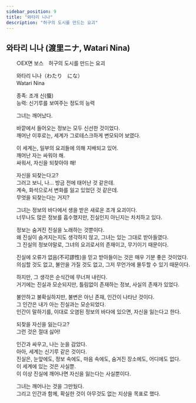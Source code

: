```yaml
---
sidebar_position: 9
title: "와타리 니나"
description: "허구의 도시를 만드는 요괴"
---
```


## 와타리 니나 (渡里ニナ, Watari Nina)

　　○EX면 보스　허구의 도시를 만드는 요괴  

　　와타리 니나（わたり　にな）  
　　Watari Nina  

　　종족: 조개 신(蜃)  
　　능력: 신기루를 보여주는 정도의 능력  

　　그녀는 깨어났다.  

　　바깥에서 들어오는 정보는 모두 신선한 것이었다.  
　　깨어난 이후로는, 세계가 그로테스크하게 변모되어 보였다.  

　　이 세계는, 일부의 요괴들에 의해 지배되고 있어.  
　　깨어난 자는 싸워야 해.  
　　싸워서, 자신을 되찾아야 해!  

　　자신을 되찾는다고?  
　　그러고 보니, 나... 방금 전에 태어난 것 같은데.  
　　계속, 화석으로서 변화를 잃고 있었던 것 같은데.  
　　무엇을 되찾는다는 거지?  

　　그녀는 정보의 바다에서 생을 받은 새로운 조개 요괴이다.  
　　너무나도 많은 정보를 흡수했지만, 진실인지 아닌지는 차치하고 있다.  

　　정보는 숨겨진 진실을 노래하는 것뿐이다.  
　　왜 진실이 숨겨지는지도 생각하지 않고, 그녀는 있는 그대로 받아들였다.  
　　그 진실의 정보야말로, 그녀의 요괴로서의 존재이고, 무기이기 때문이다.  

　　진실에 오류가 없음(不可謬性)을 믿고 받아들이는 것은 매우 기분 좋은 것이었다.  
　　의심할 것도 없고, 불안을 가질 것도 없고, 그저 무언가에 몰두할 수 있기 때문이다.  

　　하지만, 그 생각은 순식간에 무너져 내린다.  
　　거기에는 진실과 모순되지만, 틀림없이 존재하는 정보, 사실의 존재가 있었다.  

　　불안하고 불확실하지만, 불변은 아닌 존재, 인간이 나타난 것이다.  
　　그 인간은 내가 아는 진실과는 모순되었다.  
　　인간이 말하기를, 이대로 오염된 정보의 바다에 있으면, 자신을 잃는다고 한다.  

　　되찾을 자신을 잃는다고?  
　　그런 것은 절대 싫어!  

　　인간과 싸우고, 나는 눈을 감았다.  
　　아아, 세계는 신기루 같은 것이다.  
　　진실은, 눈앞에도, 정보 속에도, 마음 속에도, 숨겨진 장소에도, 어디에도 없다.  
　　이 세계에 있는 것은 사실뿐.  
　　이 이상 진실에 깨어나면 자신을 잃는다는 사실뿐이다.  

　　그녀는 깨어나는 것을 그만뒀다.  
　　그리고 인간과 함께, 확실한 것이 아무것도 없는 지상을 목표로 했다.
